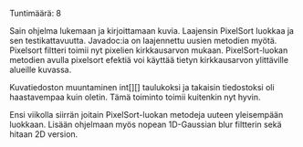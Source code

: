 Tuntimäärä: 8

Sain ohjelma lukemaan ja kirjoittamaan kuvia. Laajensin PixelSort luokkaa ja sen testikattavuutta.
Javadoc:ia on laajennettu uusien metodien myötä.
Pixelsort filtteri toimii nyt pixelien kirkkausarvon mukaan.
PixelSort-luokan metodien avulla pixelsort efektiä voi käyttää tietyn kirkkausarvon ylittäville alueille kuvassa. 

Kuvatiedoston muuntaminen int[][] taulukoksi ja takaisin tiedostoksi oli haastavempaa kuin oletin. Tämä toiminto toimii kuitenkin nyt hyvin.

Ensi viikolla siirrän joitain PixelSort-luokan metodeja uuteen yleisempään luokkaan. Lisään ohjelmaan myös nopean 1D-Gaussian blur filtterin sekä hitaan 2D version.
